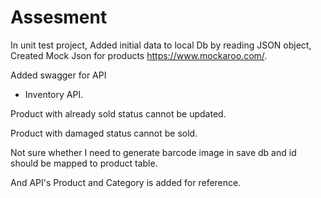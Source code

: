 # Assesment

In unit test project, Added initial data to local Db by reading JSON object, Created Mock Json for products https://www.mockaroo.com/.

Added swagger for API

- Inventory API.

Product with already sold status cannot be updated.

Product with damaged status cannot be sold.

Not sure whether I need to generate barcode image in save db and id should be mapped to product table.

And API's Product and Category is added for reference.
